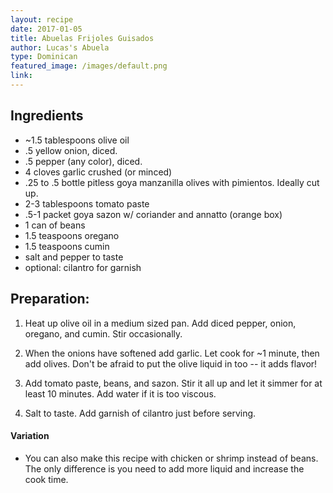 ```yaml
---
layout: recipe
date: 2017-01-05
title: Abuelas Frijoles Guisados
author: Lucas's Abuela
type: Dominican
featured_image: /images/default.png
link:
---
```

## Ingredients
- ~1.5 tablespoons olive oil
- .5 yellow onion, diced.
- .5 pepper (any color), diced. 
- 4 cloves garlic crushed (or minced)
- .25 to .5 bottle pitless goya manzanilla olives with pimientos. Ideally cut up.
- 2-3 tablespoons tomato paste
- .5-1 packet goya sazon w/ coriander and annatto (orange box)
- 1 can of beans
- 1.5 teaspoons oregano
- 1.5 teaspoons cumin
- salt and pepper to taste
- optional: cilantro for garnish

## Preparation:

1. Heat up olive oil in a medium sized pan. Add diced pepper, onion, oregano, and cumin. Stir occasionally.

2. When the onions have softened add garlic. Let cook for ~1 minute, then add olives. Don't be afraid to put the olive liquid in too -- it adds flavor!

3. Add tomato paste, beans, and sazon. Stir it all up and let it simmer for at least 10 minutes. Add water if it is too viscous.

4. Salt to taste. Add garnish of cilantro just before serving.

#### Variation
- You can also make this recipe with chicken or shrimp instead of beans. The only difference is you need to add more liquid and increase the cook time.